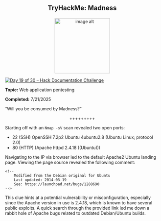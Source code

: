 **<p align="center">TryHackMe: Madness</p>**
---

<p align="center">
  <img src="x" alt="image alt" width="180" />
</p>

[![Day 19 of 30 – Hack Documentation Challenge](https://img.shields.io/badge/Day%2019%20of%2030-Hack%20Documentation%20Challenge-crimson?style=for-the-badge&logo=tryhackme)](https://tryhackme.com)

**Topic:** Web application pentesting 

**Completed:** 7/21/2025

“Will you be consumed by Madness?”

<p align="center">+++++++++</p>

Starting off with an `Nmap -sV` scan revealed two open ports:

- 22 (SSH) OpenSSH 7.2p2 Ubuntu 4ubuntu2.8 (Ubuntu Linux; protocol 2.0)
- 80 (HTTP) (Apache httpd 2.4.18 ((Ubuntu)))

Navigating to the IP via browser led to the default Apache2 Ubuntu landing page. Viewing the page source revealed the following comment:
```
<!--
    Modified from the Debian original for Ubuntu
    Last updated: 2014-03-19
    See: https://launchpad.net/bugs/1288690
-->
```
This clue hints at a potential vulnerability or misconfiguration, especially since the Apache version in use is 2.4.18, which is known to have several public exploits. A quick search through the provided link led me down a rabbit hole of Apache bugs related to outdated Debian/Ubuntu builds.
